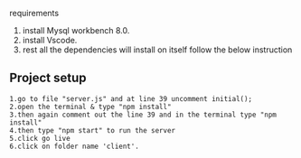 requirements
1. install Mysql workbench 8.0.
2. install Vscode.
3. rest all the dependencies will install on itself follow the below instruction
## Project setup
```
1.go to file "server.js" and at line 39 uncomment initial();
2.open the terminal & type "npm install"
3.then again comment out the line 39 and in the terminal type "npm install"
4.then type "npm start" to run the server
5.click go live
6.click on folder name 'client'.
```

